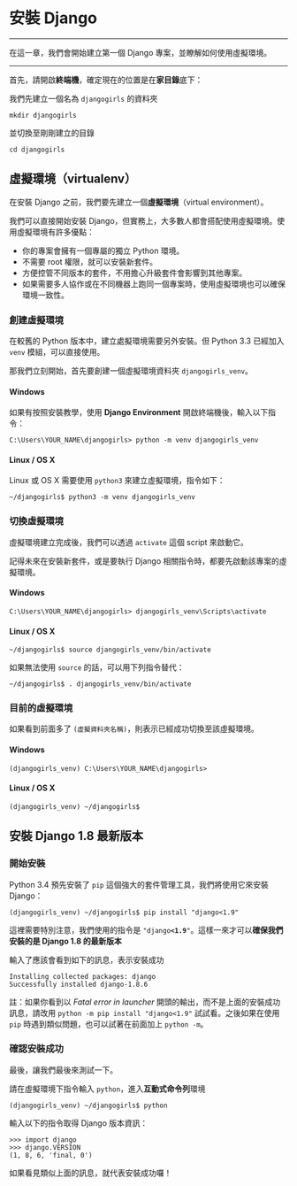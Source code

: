 # 安裝 Django

---

在這一章，我們會開始建立第一個 Django 專案，並瞭解如何使用虛擬環境。

---

首先，請開啟**終端機**，確定現在的位置是在**家目錄**底下：

我們先建立一個名為 `djangogirls` 的資料夾

```
mkdir djangogirls
```

並切換至剛剛建立的目錄

```
cd djangogirls
```

## 虛擬環境（virtualenv）

在安裝 Django 之前，我們要先建立一個**虛擬環境**（virtual environment）。

我們可以直接開始安裝 Django，但實務上，大多數人都會搭配使用虛擬環境。使用虛擬環境有許多優點：

- 你的專案會擁有一個專屬的獨立 Python 環境。
- 不需要 root 權限，就可以安裝新套件。
- 方便控管不同版本的套件，不用擔心升級套件會影響到其他專案。
- 如果需要多人協作或在不同機器上跑同一個專案時，使用虛擬環境也可以確保環境一致性。

### 創建虛擬環境

在較舊的 Python 版本中，建立處擬環境需要另外安裝。但 Python 3.3 已經加入 `venv` 模組，可以直接使用。

那我們立刻開始，首先要創建一個虛擬環境資料夾 `djangogirls_venv`。

#### Windows

如果有按照安裝教學，使用 **Django Environment** 開啟終端機後，輸入以下指令：

    C:\Users\YOUR_NAME\djangogirls> python -m venv djangogirls_venv

#### Linux / OS X

Linux 或 OS X 需要使用 `python3` 來建立虛擬環境，指令如下：

```
~/djangogirls$ python3 -m venv djangogirls_venv
```

### 切換虛擬環境
虛擬環境建立完成後，我們可以透過 `activate` 這個 script 來啟動它。

記得未來在安裝新套件，或是要執行 Django 相關指令時，都要先啟動該專案的虛擬環境。

#### Windows

    C:\Users\YOUR_NAME\djangogirls> djangogirls_venv\Scripts\activate

#### Linux / OS X

    ~/djangogirls$ source djangogirls_venv/bin/activate

如果無法使用 `source` 的話，可以用下列指令替代：

    ~/djangogirls$ . djangogirls_venv/bin/activate


### 目前的虛擬環境

如果看到前面多了 `(虛擬資料夾名稱)`，則表示已經成功切換至該虛擬環境。

#### Windows

    (djangogirls_venv) C:\Users\YOUR_NAME\djangogirls>

#### Linux / OS X

    (djangogirls_venv) ~/djangogirls$


## 安裝 Django 1.8 最新版本

### 開始安裝

Python 3.4 預先安裝了 `pip` 這個強大的套件管理工具，我們將使用它來安裝 Django：

```
(djangogirls_venv) ~/djangogirls$ pip install "django<1.9"
```

這裡需要特別注意，我們使用的指令是 `"django`**`<1.9`**`"`。這樣一來才可以**確保我們安裝的是 Django 1.8 的最新版本**

輸入了應該會看到如下的訊息，表示安裝成功

```
Installing collected packages: django
Successfully installed django-1.8.6
```

註：如果你看到以 *Fatal error in launcher* 開頭的輸出，而不是上面的安裝成功訊息，請改用 `python -m pip install "django<1.9"` 試試看。之後如果在使用 `pip` 時遇到類似問題，也可以試著在前面加上 `python -m`。


### 確認安裝成功

最後，讓我們最後來測試一下。

請在虛擬環境下指令輸入 `python`，進入**互動式命令列**環境

```
(djangogirls_venv) ~/djangogirls$ python
```

輸入以下的指令取得 Django 版本資訊：

```
>>> import django
>>> django.VERSION
(1, 8, 6, 'final, 0')
```

如果看見類似上面的訊息，就代表安裝成功囉！
